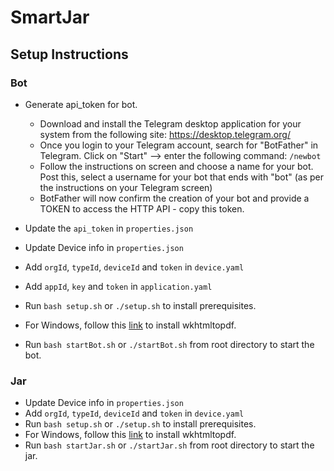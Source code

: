 # SmartJar

## Setup Instructions

### Bot
 - Generate api_token for bot.
   + Download and install the Telegram desktop application for your system from the following site: https://desktop.telegram.org/
   + Once you login to your Telegram account, search for "BotFather" in Telegram. Click on \"Start\" --> enter the following command: ```/newbot```
   + Follow the instructions on screen and choose a name for your bot. Post this, select a username for your bot that ends with "bot" (as per the instructions on your Telegram screen)
   + BotFather will now confirm the creation of your bot and provide a TOKEN to access the HTTP API - copy this token.

 - Update the ```api_token``` in ```properties.json```
 - Update Device info in ```properties.json```
 - Add ```orgId```, ```typeId```, ```deviceId``` and ```token``` in ```device.yaml```
 - Add ```appId```, ```key``` and ```token``` in ```application.yaml```
 - Run ```bash setup.sh``` or ```./setup.sh``` to install prerequisites.
 - For Windows, follow this [link](http://wkhtmltopdf.org/) to install wkhtmltopdf.
 - Run ```bash startBot.sh``` or ```./startBot.sh``` from root directory to start the bot.

### Jar
 - Update Device info in ```properties.json```
 - Add ```orgId```, ```typeId```, ```deviceId``` and ```token``` in ```device.yaml```
 - Run ```bash setup.sh``` or ```./setup.sh``` to install prerequisites.
 - For Windows, follow this [link](http://wkhtmltopdf.org/) to install wkhtmltopdf.
 - Run ```bash startJar.sh``` or ```./startJar.sh``` from root directory to start the jar.
